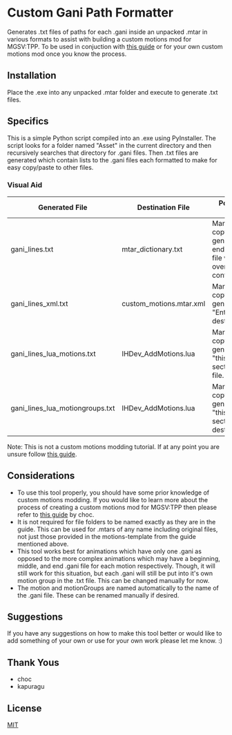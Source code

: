 # Custom Gani Path Formatter

Generates .txt files of paths for each .gani inside an unpacked .mtar in various formats to assist with building a custom motions mod for MGSV:TPP. To be used in conjuction with [this guide](https://chocmake.github.io/guides/mgsv-adding-player-motions/) or for your own custom motions mod once you know the process.

## Installation

Place the .exe into any unpacked .mtar folder and execute to generate .txt files.

## Specifics

This is a simple Python script compiled into an .exe using PyInstaller. The script looks for a folder named "Asset" in the current directory and then recursively searches that directory for .gani files. Then .txt files are generated which contain lists to the .gani files each formatted to make for easy copy/paste to other files.

### Visual Aid

| Generated File                  | Destination File        | Post-execution Action                                                                                    |
|---------------------------------|-------------------------|----------------------------------------------------------------------------------------------------------|
| gani_lines.txt                  | mtar_dictionary.txt     | Manually copy/paste from generated file to end of destination file without overwriting existing content. |
| gani_lines_xml.txt              | custom_motions.mtar.xml | Manually copy/paste from generated file to "Entries" section of destination file.                        |
| gani_lines_lua_motions.txt      | IHDev_AddMotions.lua    | Manually copy/paste from generated file to "this.motions" section destination file.                      |
| gani_lines_lua_motiongroups.txt | IHDev_AddMotions.lua    | Manually copy/paste from generated file to "this.motionGroups" section of destination file.              |

Note: This is not a custom motions modding tutorial. If at any point you are unsure follow [this guide](https://chocmake.github.io/guides/mgsv-adding-player-motions/).

## Considerations

- To use this tool properly, you should have some prior knowledge of custom motions modding. If you would like to learn more about the process of creating a custom motions mod for MGSV:TPP then please refer to [this guide](https://chocmake.github.io/guides/mgsv-adding-player-motions/) by choc.
- It is not required for file folders to be named exactly as they are in the guide. This can be used for .mtars of any name including original files, not just those provided in the motions-template from the guide mentioned above.
- This tool works best for animations which have only one .gani as opposed to the more complex animations which may have a beginning, middle, and end .gani file for each motion respectively. Though, it will still work for this situation, but each .gani will still be put into it's own motion group in the .txt file. This can be changed manually for now.
- The motion and motionGroups are named automatically to the name of the .gani file. These can be renamed manually if desired.

## Suggestions

If you have any suggestions on how to make this tool better or would like to add something of your own or use for your own work please let me know. :) 

## Thank Yous

- choc
- kapuragu

## License

[MIT](https://choosealicense.com/licenses/mit/)
